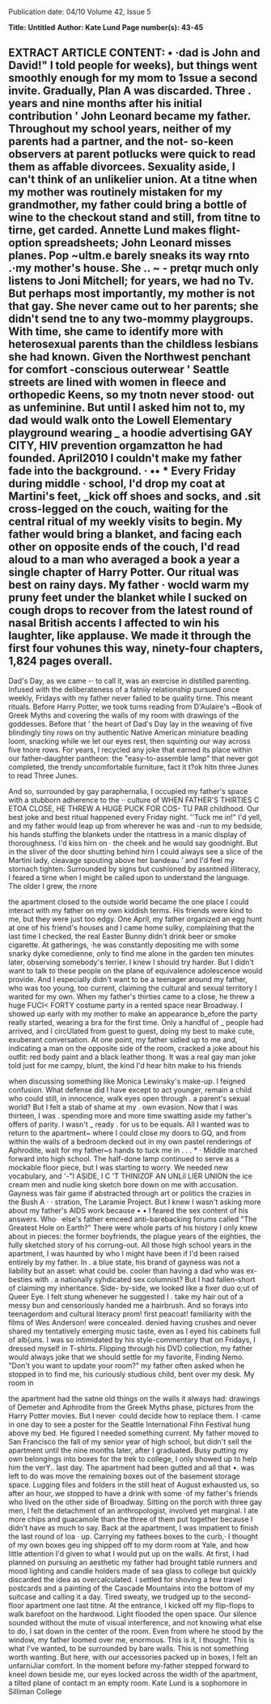 Publication date: 04/10
Volume 42, Issue 5

**Title: Untitled**
**Author: Kate Lund**
**Page number(s): 43-45**

EXTRACT ARTICLE CONTENT:
• 
·dad is John and David!" I told 
people for weeks), but things 
went smoothly enough for my 
mom to 1ssue a second invite. 
Gradually, Plan A was discarded. 
Three . years and nine months 
after his initial contribution ' 
John Leonard became my father. 
Throughout 
my 
school 
years, neither of my parents 
had a partner, and the not-
so-keen observers at parent 
potlucks were quick to read 
them 
as 
affable 
divorcees. 
Sexuality aside, I can't think of 
an unlikelier union. At a titne 
when my mother was routinely 
mistaken for my grandmother, 
my father could bring a bottle 
of wine to the checkout stand 
and still, from titne to tirne, get 
carded. Annette Lund makes 
flight-option spreadsheets; John 
Leonard misses planes. Pop 
~ultm.e barely sneaks its way 
rnto .·my mother's house. She 
.. 
~ -
pretqr much only listens to Joni 
Mitchell; for years, we had no 
Tv. 
But 
perhaps 
most 
importantly, my mother is not 
that gay. She never came out to 
her parents; she didn't send tne 
to any two-mommy playgroups. 
With time, she came to identify 
more with heterosexual parents 
than 
the 
childless 
lesbians 
she had known. Given the 
Northwest 
penchant 
for 
comfort -conscious 
outerwear ' 
Seattle streets are lined with 
women in fleece and orthopedic 
Keens, so my tnotn never stood· 
out as unfeminine. But until 
I asked him not to, my dad 
would walk onto the Lowell 
Elementary playground wearing _ 
a 
hoodie 
advertising 
GAY 
CITY, 
HIV 
prevention 
orgamzatton he had founded. 
April2010 
I couldn't make my father fade 
into the background. 
· 
•• 
* 
Every Friday during middle · 
school, I'd drop my coat at 
Martini's feet, _kick off shoes 
and socks, and .sit cross-legged 
on the couch, waiting for the 
central ritual of my weekly 
visits to begin. My father would 
bring a blanket, and facing each 
other on opposite ends of the 
couch, I'd read aloud 
to a 
man who averaged a book a 
year 
a single chapter of Harry 
Potter. Our ritual was best on 
rainy days. My father · wocld 
warm my pruny feet under the 
blanket while I sucked on cough 
drops to recover from the latest 
round of nasal British accents I 
affected to win his laughter, like 
applause. We made it through 
the first four vohunes this way, 
ninety-four 
chapters, 
1,824 
pages overall. 
-
Dad's Day, as we came 
-· 
to call it, was an exercise in 
distilled parenting. Infused with 
the deliberateness of a fatniiy 
relationship 
pursued 
once 
weekly, Fridays with my father 
never failed to be quality tirne. 
This meant rituals. Before Harry 
Potter, we took turns reading 
from 
D'Aulaire's 
~Book of 
Greek Myths and covering the 
walls of my room with drawings 
of the goddesses. Before that ' 
the heart of Dad's Day lay in the 
weaving of five blindingly tiny 
rows on tny authentic Native 
American 
miniature 
beading 
loom, snacking while we let 
our eyes rest, then squinting 
our way across five tnore rows. 
For years, I recycled any joke 
that earned its place within our 
father-daughter pantheon: the 
"easy-to-assemble lamp" that 
never got completed, the trendy 
uncomfortable furniture, 
fact it t?ok hitn three Junes to 
read Three Junes. 


And so, surrounded by gay 
paraphernalia, I occupied my 
father's space with a stubborn 
adherence to the ·· culture of 
WHEN 
FATHER'S 
THIRTIES 
C 
ETOA 
CLOSE, HE 
THREW A 
HUGE PUCK 
FOR 
COS-
TU 
PAR 
childhood. Our best joke and 
best 
ritual 
happened 
every 
Friday night. ''Tuck me in!" I'd 
yell, and my father would leap 
up from wherever he was and 
-run to my bedside, his hands 
stuffing the blankets under the 
ntattress in a manic display of 
thoroughness. I'd kiss hirn on · 
the cheek and he would say 
goodnight. But in the sliver 
of the door shutting behind 
hirn I could always see a slice 
of the Martini lady, cleavage 
spouting above her bandeau ' 
and I'd feel my stornach tighten. 
Surrounded 
by 
signs 
but 
cushioned by assntned illiteracy, 
I feared a tirne when I might be 
called upon to understand the 
language. 
The older I grew, the rnore


the apartment 
closed to the 
outside world 
became the one 
place I could interact with my 
father on my own kiddish terms. 
His friends were kind to me, but 
they were just too edgy. One 
April, my father organized an 
egg hunt at one of his friend's 
houses and I came home sulky, 
complaining that the last time I 
checked, the real Easter Bunny 
didn't drink beer or smoke 
cigarette. At gatherings, ·he was 
constantly depositing me with 
some snarky dyke comedienne, 
only to find me alone in the 
garden 
ten 
minutes 
later, 
observing somebody's terrier. 
I knew I should try harder. 
But I didn't want to talk to 
these people on the plane of 
equivalence adolescence would 
provide. And I especially didn't 
want to be a teenager around my 
father, who was too young, too 
current, claiming the cultural 
and sexual territory I wanted for 
my own. 
When my father's thirties 
came to a close, he threw a huge 
FUCI< FORTY costume party 
in a rented space near Broadway. 
I showed up early with my 
mother to make an appearance 
b_efore the party really started, 
wearing a bra for the first time. 
Only a handful of _ people 
had arrived, and I circUlated 
from guest to guest, doing my 
best to make cute, exuberant 
conversation. At one point, 
my father sidled up to me and, 
indicating a man on the opposite 
side of the room, cracked a joke 
about his outfit: red body paint 
and a black leather thong. It was 
a real gay man joke told just for 
me 
campy, blunt, the kind I'd 
hear hitn make to his friends 

when discussing something like 
Monica Lewinsky's make-up. 
I feigned confusion. What 
defense did I have except to act 
younger, remain a child who 
could still, in innocence, walk 
eyes open through . a parent's 
sexual world? But I felt a stab 
of shame at my . own evasion. 
Now that I was thirteen, I was 
. 
spending more and more time 
swatting aside my father's offers 
of parity. I wasn't _ ready . for us 
to be equals. All I wanted was to 
return to the apartment~ where 
I could close my doors to GQ, 
and from within the walls of a 
bedroom decked out in my own 
pastel renderings of Aphrodite, 
wait for my father~s hands to 
tuck me in . . 
. * 
· Middle 
marched 
forward into high school. The 
half-done lamp continued to 
serve as a mockable floor piece, 
but I was starting to worry. We 
needed new vocabulary, and 
'-"I 
ASIDE, I C 
'T 
THINIZOF AN 
UNLil 
LIER 
UNION 
the ice cream men and nudie 
king sketch bore down on me 
with accusation. Gayness was 
fair game if abstracted through 
art or politics 
the crazies in 
the Bush A 
· · stration, The 
Laramie Project. But I knew I 
wasn't asking more about my 
father's AIDS work because 
• •
I 
feared the sex content of 
his answers. Who· ·else's father 
emceed anti-barebacking forums 
called "The Greatest Hole on 
Earth?" There were whole parts 
of his history I only knew about 
in pieces: the former boyfriends, 
the plague years of the eighties, 
the fully sketched story of his 
corrung-out. 
All those high school years 
in the apartment, I was haunted 
by who I might have been if I'd 
been raised entirely by my father. 
In . a blue state, his brand of 
gayness was not a liability but an 
asset: what could be. cooler than 
having a dad who was ex-besties 
with . a nationally syhdicated sex 
columnist? But I had fallen-short 
of claiming my inheritance. Side-
by-side, we looked like a fixer 
duo o;ut of Queer Eye. I felt 
stung whenever he suggested I 
. take my hair out of a messy bun 
and censoriously handed me a 
hairbrush. 
And 
so 
forays 
into 
teenagerdom 
and 
cultural 
literacy 
prom! first peacoat! 
familiarity with the films of 
Wes 
Anderson! 
were 
concealed. 
denied 
having 
crushes and never shared my 
tentatively emerging music taste, 
even as I eyed his cabinets full 
of alb{uns. I was so intimidated 
by his 
style-commentary that 
on Fridays, I dressed myself in 
T-shlrts. Flipping through his 
DVD collection, my father would 
always joke that we should settle 
for my favorite, Finding Nemo. 
"Don't you want to update 
your room?" my father often 
asked when he stopped in to find 
me, his curiously studious child, 
bent over my desk. My room in 


the apartment had the satne 
old things on the walls it always 
had: drawings of Demeter and 
Aphrodite from the Greek 
Myths phase, pictures from 
the Harry Potter movies. But 
I never· could decide how to 
replace them. I ·came in one 
day to see a poster for the 
Seattle 
International 
Fihn 
Festival hung above my bed. 
He figured I needed something 
current. 
My father moved to San 
Francisco the fall of my senior 
year of high school, but didn't 
sell the apartment until the 
nine months later, after I 
graduated. Busy putting my 
own belongings into boxes 
for the trek to college, I only 
showed up to help him the 
verY.. last day. The apartment 
had been gutted and all that 
•. 
was left to do was move 
the remaining boxes out of 
the basement storage space. 
Lugging files and folders in the 
still heat of August exhausted 
us, so after an hour,.we stopped 
to have a drink with some ·of 
my father's friends who lived 
on the other side of Broadway. 
Sitting on the porch with three 
gay men, I felt the detachment 
of an anthropologist, involved 
yet marginal. I ate more chips 
and guacamole than the three 
of them put together because I 
didn't have as much to say. 
Back at the apartment, I 
was impatient to finish the last 
round of loa · 
up. Carrying 
my fathees boxes to the curb,· 
I thought of my own boxes 
geu ing shipped off to my 
dorm room at Yale, and how 
little attention I'd given to what 
I would put up on the walls. At 
first, I had planned on pursuing 
an aesthetic 
my father had 
brought table runners and 
mood lighting and 
candle 
holders made of sea glass to 
college 
but quickly discarded 
the idea as overcalculated. I 
settled for shoving a few travel 
postcards and a painting of 
the Cascade Mountains into 
the bottom of my suitcase and 
calling it a day. 
Tired 
sweaty, 
we 
trudged up to the second-floor 
apartment one last titne. At 
the entrance, I kicked off my 
flip-flops to walk barefoot on 
the hardwood. Light flooded 
the open space. Our silence 
sounded without the mute 
of visual interference, and 
not knowing what else to do, 
I sat down in the center of 
the room. Even from where 
he stood by the window, 
my father loomed over me, 
enormous. This is it, I thought. 
This is what I've wanted, to 
be surrounded by bare walls. 
This is not something worth 
wanting. But here, with our 
accessories packed up in boxes, 
I felt an unfarniJiar comfort. In 
the moment before my-father 
stepped 
forward 
to 
kneel 
down beside me, our eyes 
locked across the width of the 
apartment, a tilted plane of 
contact m an empty room. 
Kate Lund is a sophomore 
in Silliman College